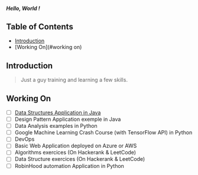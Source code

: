 ##### Hello, World !


## Table of Contents
* [Introduction](#introduction)
* [Working On](#working on)
## Introduction
> Just a guy training and learning a few skills.
## Working On
- [ ] [Data Structures Application in Java](https://github.com/DanyOlous/practice-DSA)
- [ ] Design Pattern Application exemple in Java
- [ ] Data Analysis examples in Python
- [ ] Google Machine Learning Crash Course (with TensorFlow API) in Python
- [ ] DevOps 
- [ ] Basic Web Application deployed on Azure or AWS
- [ ] Algorithms exercices (On Hackerank & LeetCode)
- [ ] Data Structure exercices (On Hackerank & LeetCode)
- [ ] RobinHood automation Application in Python
